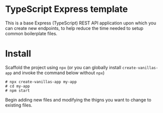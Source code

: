 # TypeScript Express template

This is a base Express (TypeScript) REST API application upon which you can create new endpoints, to help reduce the time needed to setup common boilerplate files.

# Install

Scaffold the project using `npx` (or you can globally install `create-vanillas-app` and invoke the command below without `npx`) 

```
# npx create-vanillas-app my-app
# cd my-app
# npm start
```

Begin adding new files and modifying the thigns you want to change to existing files.

